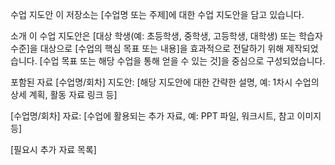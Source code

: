 수업 지도안
이 저장소는 [수업명 또는 주제]에 대한 수업 지도안을 담고 있습니다.

소개
이 수업 지도안은 [대상 학생(예: 초등학생, 중학생, 고등학생, 대학생) 또는 학습자 수준]을 대상으로 [수업의 핵심 목표 또는 내용]을 효과적으로 전달하기 위해 제작되었습니다. [수업 목표 또는 해당 수업을 통해 얻을 수 있는 것]을 중심으로 구성되었습니다.

포함된 자료
[수업명/회차] 지도안: [해당 지도안에 대한 간략한 설명, 예: 1차시 수업의 상세 계획, 활동 자료 링크 등]

[수업명/회차] 자료: [수업에 활용되는 추가 자료, 예: PPT 파일, 워크시트, 참고 이미지 등]

[필요시 추가 자료 목록]
